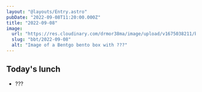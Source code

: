 ```yaml
---
layout: "@layouts/Entry.astro"
pubDate: "2022-09-08T11:20:00.000Z"
title: "2022-09-08"
image:
  url: "https://res.cloudinary.com/drmor38ma/image/upload/v1675038211/bbt/2022-09-08.jpg"
  slug: "bbt/2022-09-08"
  alt: "Image of a Bentgo bento box with ???"
---
```


## Today's lunch

- ???
